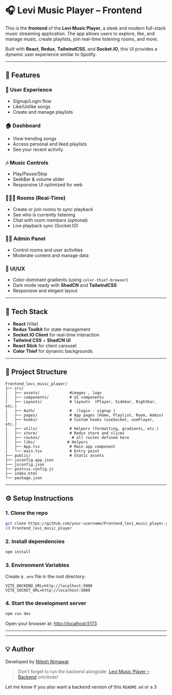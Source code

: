 
# 🎧 Levi Music Player – Frontend

This is the **frontend** of the **Levi Music Player**, a sleek and modern full-stack music streaming application. The app allows users to explore, like, and manage music, create playlists, join real-time listening rooms, and more.

Built with **React**, **Redux**, **TailwindCSS**, and **Socket.IO**, this UI provides a dynamic user experience similar to Spotify.

---

## 🌟 Features

### 👤 User Experience
- Signup/Login flow
- Like/Unlike songs
- Create and manage playlists

### 🏠 Dashboard
- View trending songs
- Access personal and liked playlists
- See your recent activity

### 🎶 Music Controls
- Play/Pause/Skip
- SeekBar & volume slider
- Responsive UI optimized for web

### 🧑‍🤝‍🧑 Rooms (Real-Time)
- Create or join rooms to sync playback
- See who is currently listening
- Chat with room members (optional)
- Live playback sync (Socket.IO)

### 🧑‍💼 Admin Panel
- Control rooms and user activities
- Moderate content and manage data

### 🎨 UI/UX
- Color-dominant gradients (using `color-thief-browser`)
- Dark mode ready with **ShadCN** and **TailwindCSS**
- Responsive and elegant layout

---

## 🧱 Tech Stack

- **React** (Vite)
- **Redux Toolkit** for state management
- **Socket.IO Client** for real-time interaction
- **Tailwind CSS** + **ShadCN UI**
- **React Slick** for client carousel
- **Color Thief** for dynamic backgrounds

---

## 📁 Project Structure

```
Frontend_levi_music_player/
├── src/
│   ├── assets/             #images , logo 
│   ├── components/         # UI components
│   ├── Layouts/            # layouts  (Player, Sidebar, Rightbar, etc.)
│   ├── Auth/               #  (login - signup )
│   ├── pages/              # App pages (Home, Playlist, Room, Admin)
│   ├── hooks/              # Custom hooks (useSocket, usePlayer, etc.)
│   ├── utils/              # Helpers (formatting, gradients, etc.)
│   ├── store/              # Redux store and slices
│   ├── routes/              # all routes defined here 
│   ├── libs/              # Helpers 
│   ├── App.tsx             # Main app component
│   └── main.tsx            # Entry point
├── public/                 # Static assets
├── jsconfig.app.json
├── jsconfig.json
├── postcss.config.js
├── index.html
└── package.json
```

---

## ⚙️ Setup Instructions

### 1. Clone the repo

```bash
git clone https://github.com/your-username/Frontend_levi_music_player.git
cd Frontend_levi_music_player
```

### 2. Install dependencies

```bash
npm install
```

### 3. Environment Variables

Create a `.env` file in the root directory:

```env
VITE_BACKEND_URL=http://localhost:5000
VITE_SOCKET_URL=http://localhost:5000
```

### 4. Start the development server

```bash
npm run dev
```

Open your browser at: [http://localhost:5173](http://localhost:5173)

---



---

## 💡 Author

Developed by [Nilesh Nimawat](https://github.com/Nileshnimawat)

> Don't forget to run the backend alongside: [Levi Music Player – Backend](https://github.com/your-username/Backend_Levi_Music_Player)
ontribute!

Let me know if you also want a backend version of this `README.md` or a 
3
